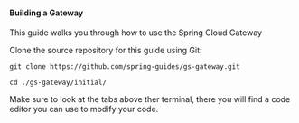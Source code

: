 #### Building a Gateway
This guide walks you through how to use the Spring Cloud Gateway

Clone the source repository for this guide using Git: 

```execute
git clone https://github.com/spring-guides/gs-gateway.git
```

```execute
cd ./gs-gateway/initial/
```

Make sure to look at the tabs above ther terminal, there you will find a code editor you can use to modify your code.